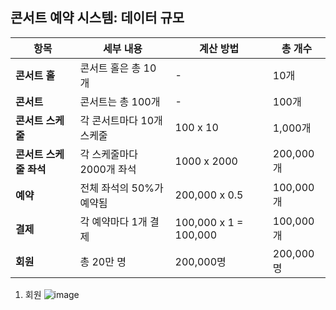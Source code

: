 
## 콘서트 예약 시스템: 데이터 규모 <br>


| 항목                 | 세부 내용                                      | 계산 방법                       | 총 개수        |
|----------------------|-----------------------------------------------|---------------------------------|----------------|
| **콘서트 홀**        | 콘서트 홀은 총 10개                            | -                               | 10개          |
| **콘서트**           | 콘서트는 총 100개                             | -                               | 100개          |
| **콘서트 스케줄**    | 각 콘서트마다 10개 스케줄                     | 100 x 10                         | 1,000개         |
| **콘서트 스케줄 좌석**| 각 스케줄마다 2000개 좌석                    | 1000 x 2000                     | 200,000개      |
| **예약**             | 전체 좌석의 50%가 예약됨                      | 200,000 x 0.5                   | 100,000개      |
| **결제**             | 각 예약마다 1개 결제                          | 100,000 x 1 = 100,000           | 100,000개      |
| **회원**             | 총 20만 명                                    | 200,000명                       | 200,000명      |


1) 회원 
![image](https://github.com/user-attachments/assets/4e0cdbe4-e5fd-4913-af4b-767c1137925b)
